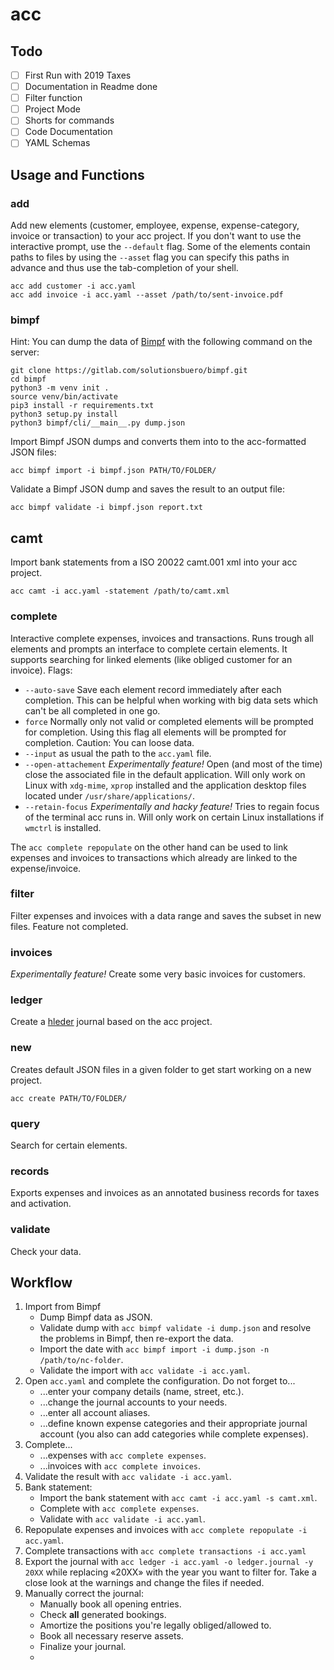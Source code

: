 # acc


## Todo

- [ ] First Run with 2019 Taxes
- [ ] Documentation in Readme done
- [ ] Filter function
- [ ] Project Mode
- [ ] Shorts for commands 
- [ ] Code Documentation
- [ ] YAML Schemas

## Usage and Functions


### add

Add new elements (customer, employee, expense, expense-category, invoice or transaction) to your acc project. If you don't want to use the interactive prompt, use the `--default` flag. Some of the elements contain paths to files by using the `--asset` flag you can specify this paths in advance and thus use the tab-completion of your shell.

```shell script
acc add customer -i acc.yaml
acc add invoice -i acc.yaml --asset /path/to/sent-invoice.pdf
```


### bimpf

Hint: You can dump the data of [Bimpf](https://gitlab.com/solutionsbuero/bimpf) with the following command on the server: 

```shell script
git clone https://gitlab.com/solutionsbuero/bimpf.git
cd bimpf
python3 -m venv init .
source venv/bin/activate
pip3 install -r requirements.txt
python3 setup.py install
python3 bimpf/cli/__main__.py dump.json
```

Import Bimpf JSON dumps and converts them into to the acc-formatted JSON files:

```shell script
acc bimpf import -i bimpf.json PATH/TO/FOLDER/
```

Validate a Bimpf JSON dump and saves the result to an output file:

```shell script
acc bimpf validate -i bimpf.json report.txt
```


## camt

Import bank statements from a ISO 20022 camt.001 xml into your acc project.

```shell script
acc camt -i acc.yaml -statement /path/to/camt.xml
```


### complete

Interactive complete expenses, invoices and transactions. Runs trough all elements and prompts an interface to complete certain elements. It supports searching for linked elements (like obliged customer for an invoice). Flags:

- `--auto-save` Save each element record immediately after each completion. This can be helpful when working with big data sets which can't be all completed in one go.
- `force` Normally only not valid or completed elements will be prompted for completion. Using this flag all elements will be prompted for completion. Caution: You can loose data.
- `--input` as usual the path to the `acc.yaml` file.
- `--open-attachement` _Experimentally feature!_ Open (and most of the time) close the associated file in the default application. Will only work on Linux with `xdg-mime`, `xprop` installed and the application desktop files located under `/usr/share/applications/`. 
- `--retain-focus` _Experimentally and hacky feature!_ Tries to regain focus of the terminal acc runs in. Will only work on certain Linux installations if `wmctrl` is installed.

The `acc complete repopulate` on the other hand can be used to link expenses and invoices to transactions which already are linked to the expense/invoice.


### filter

Filter expenses and invoices with a data range and saves the subset in new files. Feature not completed.


### invoices

_Experimentally feature!_ Create some very basic invoices for customers.


### ledger

Create a [hleder](https://hledger.org) journal based on the acc project.


### new

Creates default JSON files in a given folder to get start working on a new project.

```shell script
acc create PATH/TO/FOLDER/
```


### query

Search for certain elements.


### records

Exports expenses and invoices as an annotated business records for taxes and activation.


### validate

Check your data.


## Workflow

1. Import from Bimpf
	- Dump Bimpf data as JSON.
	- Validate dump with `acc bimpf validate -i dump.json` and resolve the problems in Bimpf, then re-export the data.
	- Import the date with `acc bimpf import -i dump.json -n /path/to/nc-folder`.
	- Validate the import with `acc validate -i acc.yaml`.
2. Open `acc.yaml` and complete the configuration. Do not forget to...
	- ...enter your company details (name, street, etc.).
	- ...change the journal accounts to your needs.
	- ...enter all account aliases.
	- ...define known expense categories and their appropriate journal account (you also can add categories while complete expenses).
3. Complete...
	- ...expenses with `acc complete expenses`.
	- ...invoices with `acc complete invoices`.
4. Validate the result with `acc validate -i acc.yaml`.
5. Bank statement:
	- Import the bank statement with `acc camt -i acc.yaml -s camt.xml`.
	- Complete with `acc complete expenses`.
	- Validate with `acc validate -i acc.yaml`.
6. Repopulate expenses and invoices with `acc complete repopulate -i acc.yaml`.
7. Complete transactions with `acc complete transactions -i acc.yaml`
9. Export the journal with `acc ledger -i acc.yaml -o ledger.journal -y 20XX` while replacing «20XX» with the year you want to filter for. Take a close look at the warnings and change the files if needed. 
10. Manually correct the journal:
	- Manually book all opening entries.
	- Check **all** generated bookings.
	- Amortize the positions you're legally obliged/allowed to.
	- Book all necessary reserve assets.
	- Finalize your journal.
	- 
